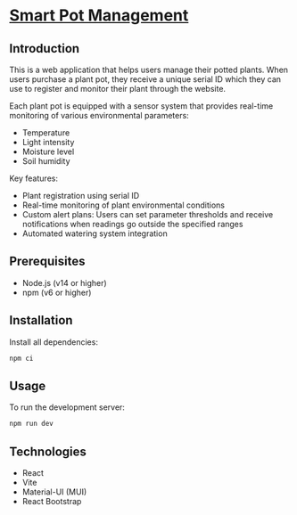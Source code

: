 # [Smart Pot Management](dadn-frontend.vercel.app)

## Introduction 

This is a web application that helps users manage their potted plants. When users purchase a plant pot, they receive a unique serial ID which they can use to register and monitor their plant through the website.

Each plant pot is equipped with a sensor system that provides real-time monitoring of various environmental parameters:
- Temperature
- Light intensity
- Moisture level
- Soil humidity

Key features:
- Plant registration using serial ID
- Real-time monitoring of plant environmental conditions
- Custom alert plans: Users can set parameter thresholds and receive notifications when readings go outside the specified ranges
- Automated watering system integration

## Prerequisites

- Node.js (v14 or higher)
- npm (v6 or higher)

## Installation

Install all dependencies:

```bash
npm ci
```

## Usage

To run the development server:

```bash
npm run dev
```

## Technologies

- React
- Vite 
- Material-UI (MUI)
- React Bootstrap